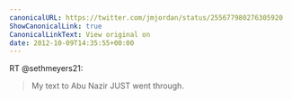 ```yaml
---
canonicalURL: https://twitter.com/jmjordan/status/255677980276305920
ShowCanonicalLink: true
CanonicalLinkText: View original on
date: 2012-10-09T14:35:55+00:00
---
```

RT @sethmeyers21:
> My text to Abu Nazir JUST went through.